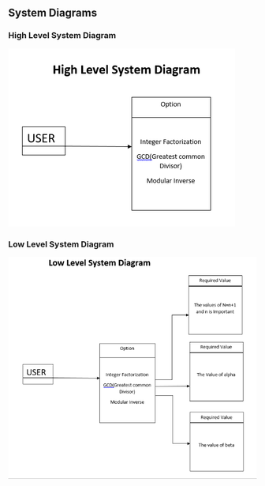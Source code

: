 
## System Diagrams

### High Level System Diagram
![High Level sys Diagram](https://github.com/pradhanamit/SDLC-Project/blob/main/2-Architecture/Structure%20Diagrams/HighLevelSystemDiagram.PNG)

### Low Level System Diagram
![Low Level sys Diagram](https://github.com/pradhanamit/SDLC-Project/blob/main/2-Architecture/Structure%20Diagrams/LowLevelSystemDiagram.PNG)
